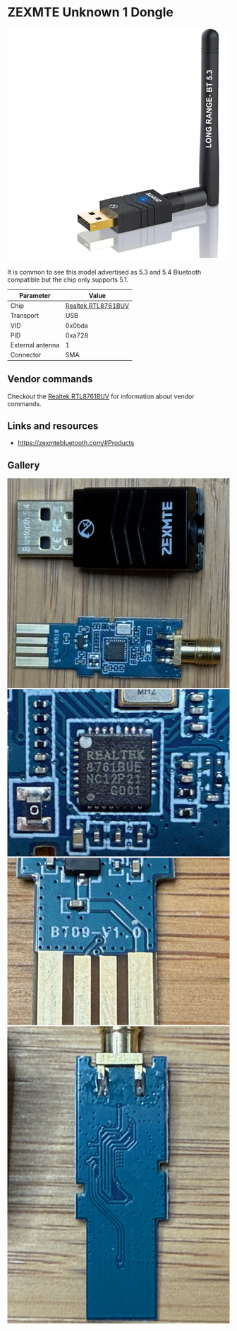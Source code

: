 # ZEXMTE Unknown 1 Dongle

![ZEXMTE Unknown](ZEXMTE_Unk1.webp)

It is common to see this model advertised as 5.3 and 5.4 Bluetooth compatible but the chip only supports 5.1.

| Parameter        | Value                                            |
| ---------------- | ------------------------------------------------ |
| Chip             | [Realtek RTL8761BUV](Chip_Realtek_RTL8761BUV.md) |
| Transport        | USB                                              |
| VID              | 0x0bda                                           |
| PID              | 0xa728                                           |
| External antenna | 1                                                |
| Connector        | SMA                                              |

## Vendor commands

Checkout the [Realtek RTL8761BUV](Chip_Realtek_RTL8761BUV.md) for information about vendor commands.

## Links and resources

- <https://zexmtebluetooth.com/#Products>

## Gallery

![ZEXMTE Unknown](ZEXMTE_Unk1_Teardown1.jpeg)
![ZEXMTE Unknown](ZEXMTE_Unk1_Teardown2.jpeg)
![ZEXMTE Unknown](ZEXMTE_Unk1_Teardown3.jpeg)
![ZEXMTE Unknown](ZEXMTE_Unk1_Teardown4.jpeg)
